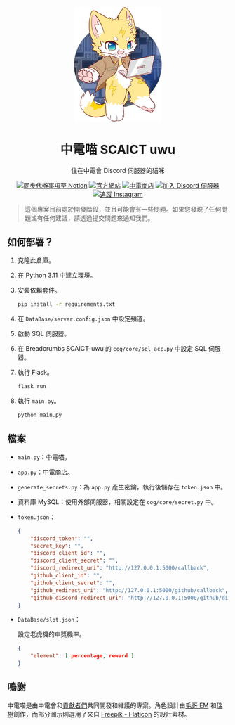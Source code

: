 <!-- markdownlint-disable first-line-h1 -->
<!-- markdownlint-disable html -->

<div align="center">
<img src="uwu.png" width="200px" alt="中電喵 SCAICT uwu">

# 中電喵 SCAICT uwu

住在中電會 Discord 伺服器的貓咪

[![同步代辦事項至 Notion](https://github.com/SCAICT/SCAICT-uwu/actions/workflows/notion.yml/badge.svg?event=issues)](https://github.com/SCAICT/SCAICT-uwu/actions/workflows/notion.yml)
[![官方網站](https://img.shields.io/website?label=官方網站&&url=https%3A%2F%2Fscaict.org%2F)](https://scaict.org/)
[![中電商店](https://img.shields.io/website?label=中電商店&&url=https%3A%2F%2Fstore.scaict.org%2F)](https://store.scaict.org/)
[![加入 Discord 伺服器](https://img.shields.io/discord/959823904266944562?label=Discord&logo=discord&)](https://dc.scaict.org)
[![追蹤 Instagram](https://img.shields.io/badge/follow-%40scaict.tw-pink?&logo=instagram)](https://www.instagram.com/scaict.tw/)

</div>

> 這個專案目前處於開發階段，並且可能會有一些問題。如果您發現了任何問題或有任何建議，請透過提交問題來通知我們。

## 如何部署？

1. 克隆此倉庫。
2. 在 Python 3.11 中建立環境。
3. 安裝依賴套件。

   ```bash
   pip install -r requirements.txt
   ```

4. 在 `DataBase/server.config.json` 中設定頻道。
5. 啟動 SQL 伺服器。
6. 在 Breadcrumbs SCAICT-uwu 的 `cog/core/sql_acc.py` 中設定 SQL 伺服器。
7. 執行 Flask。

   ```bash
   flask run
   ```

8. 執行 `main.py`。

   ```bash
   python main.py
   ```

## 檔案

* `main.py`：中電喵。
* `app.py`：中電商店。
* `generate_secrets.py`：為 `app.py` 產生密鑰，執行後儲存在 `token.json` 中。
* 資料庫 MySQL：使用外部伺服器，相關設定在 `cog/core/secret.py` 中。
* `token.json`：

  ```json
  {
      "discord_token": "",
      "secret_key": "",
      "discord_client_id": "",
      "discord_client_secret": "",
      "discord_redirect_uri": "http://127.0.0.1:5000/callback",
      "github_client_id": "",
      "github_client_secret": "",
      "github_redirect_uri": "http://127.0.0.1:5000/github/callback",
      "github_discord_redirect_uri": "http://127.0.0.1:5000/github/discord-callback"
  }
  ```

* `DataBase/slot.json`：

  設定老虎機的中獎機率。

  ```json
  {
      "element": [ percentage, reward ]
  }
  ```

## 鳴謝

中電喵是由中電會和[貢獻者們](https://github.com/SCAICT/SCAICT-uwu/graphs/contributors)共同開發和維護的專案。角色設計由[毛哥 EM](https://elvismao.com/) 和[瑞樹](https://www.facebook.com/ruishuowo)創作，而部分圖示則選用了來自 [Freepik - Flaticon](https://www.flaticon.com/free-icons/slot-machine) 的設計素材。
